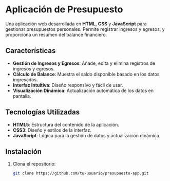 # Aplicación de Presupuesto

Una aplicación web desarrollada en **HTML**, **CSS** y **JavaScript** para gestionar presupuestos personales. Permite registrar ingresos y egresos, y proporciona un resumen del balance financiero.

## Características

- **Gestión de Ingresos y Egresos**: Añade, edita y elimina registros de ingresos y egresos.
- **Cálculo de Balance**: Muestra el saldo disponible basado en los datos ingresados.
- **Interfaz Intuitiva**: Diseño responsivo y fácil de usar.
- **Visualización Dinámica**: Actualización automática de los datos en pantalla.

## Tecnologías Utilizadas

- **HTML5**: Estructura del contenido de la aplicación.
- **CSS3**: Diseño y estilos de la interfaz.
- **JavaScript**: Lógica para la gestión de datos y actualización dinámica.

## Instalación

1. Clona el repositorio:
   ```bash
   git clone https://github.com/tu-usuario/presupuesto-app.git
